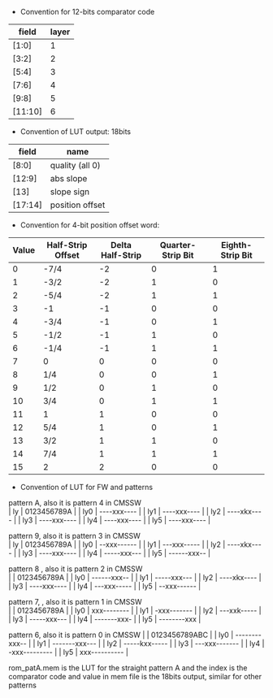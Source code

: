 * Convention for 12-bits comparator code

|  field   | layer |
|----------|-------|
|  [1:0]   |   1   |
|  [3:2]   |   2   |
|  [5:4]   |   3   |
|  [7:6]   |   4   |
|  [9:8]   |   5   |
|  [11:10] |   6   |

* Convention of LUT output:  18bits

|  field   |  name           |
|----------|-----------------|
| [8:0]    | quality (all 0) |
| [12:9]   | abs slope       |
| [13]     | slope sign      |
| [17:14]  | position offset |


* Convention for 4-bit position offset word:

| Value | Half-Strip Offset  | Delta Half-Strip  | Quarter-Strip Bit  | Eighth-Strip Bit |
|-------|--------------------|-------------------|--------------------|------------------|
|   0   |   -7/4             |   -2              |   0                |   1              |
|   1   |   -3/2             |   -2              |   1                |   0              |
|   2   |   -5/4             |   -2              |   1                |   1              |
|   3   |   -1               |   -1              |   0                |   0              |
|   4   |   -3/4             |   -1              |   0                |   1              |
|   5   |   -1/2             |   -1              |   1                |   0              |
|   6   |   -1/4             |   -1              |   1                |   1              |
|   7   |   0                |   0               |   0                |   0              |
|   8   |   1/4              |   0               |   0                |   1              |
|   9   |   1/2              |   0               |   1                |   0              |
|   10  |   3/4              |   0               |   1                |   1              |
|   11  |   1                |   1               |   0                |   0              |
|   12  |   5/4              |   1               |   0                |   1              |
|   13  |   3/2              |   1               |   1                |   0              |
|   14  |   7/4              |   1               |   1                |   1              |
|   15  |   2                |   2               |   0                |   0              |

* Convention of LUT for FW and patterns 

pattern A, also it is pattern 4 in CMSSW   
| ly  | 0123456789A | 
| ly0 | ----xxx---- | 
| ly1 | ----xxx---- | 
| ly2 | ----xkx---- | 
| ly3 | ----xxx---- | 
| ly4 | ----xxx---- | 
| ly5 | ----xxx---- | 

pattern 9, also it is pattern 3 in CMSSW   
| ly  | 0123456789A | 
| ly0 | --xxx------ | 
| ly1 | ---xxx----- | 
| ly2 | ----xkx---- | 
| ly3 | ----xxx---- | 
| ly4 | -----xxx--- | 
| ly5 | ------xxx-- | 

pattern 8 , also it is pattern 2 in CMSSW   
|       | 0123456789A |
|   ly0 | ------xxx-- |
|   ly1 | -----xxx--- |
|   ly2 | ----xkx---- |
|   ly3 | ----xxx---- |
|   ly4 | ---xxx----- |
|   ly5 | --xxx------ |

pattern 7, , also it is pattern 1 in CMSSW   
|        | 0123456789A | 
|   ly0  | xxx-------- | 
|   ly1  | -xxx------- | 
|   ly2  | ---xxk----- | 
|   ly3  | -----xxx--- | 
|   ly4  | -------xxx- | 
|   ly5  | --------xxx | 

pattern 6, also it is pattern 0 in CMSSW
|       | 0123456789ABC | 
|   ly0 | --------xxx-- |
|   ly1 | -------xxx--- |
|   ly2 | -----kxx----- |
|   ly3 | ---xxx------- |
|   ly4 | -xxx--------- |
|   ly5 | xxx---------- |


rom_patA.mem is the LUT for the straight pattern A and the index is the comparator code and value in mem file is the 18bits output, similar for other patterns

